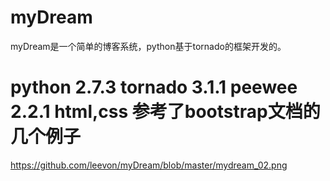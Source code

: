 myDream
=======

myDream是一个简单的博客系统，python基于tornado的框架开发的。

python 2.7.3
tornado 3.1.1
peewee 2.2.1
html,css 参考了bootstrap文档的几个例子
=======
https://github.com/leevon/myDream/blob/master/mydream_02.png
